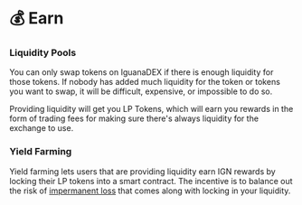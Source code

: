 # 💰 Earn

### Liquidity Pools <a href="#liquidity-pools" id="liquidity-pools"></a>

You can only swap tokens on IguanaDEX if there is enough liquidity for those tokens. If nobody has added much liquidity for the token or tokens you want to swap, it will be difficult, expensive, or impossible to do so.

Providing liquidity will get you LP Tokens, which will earn you rewards in the form of trading fees for making sure there's always liquidity for the exchange to use.

### Yield Farming <a href="#yield-farming" id="yield-farming"></a>

Yield farming lets users that are providing liquidity earn IGN rewards by locking their LP tokens into a smart contract. The incentive is to balance out the risk of [impermanent loss](https://academy.binance.com/en/articles/impermanent-loss-explained) that comes along with locking in your liquidity.
